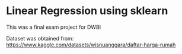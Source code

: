 # Linear Regression using sklearn

This was a final exam project for DWBI

Dataset was obtained from: https://www.kaggle.com/datasets/wisnuanggara/daftar-harga-rumah
